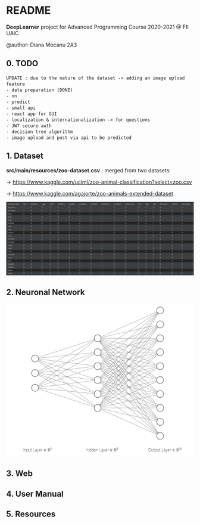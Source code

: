 # README
**DeepLearner** project for Advanced Programming Course 2020-2021 @ FII UAIC


@author: Diana Mocanu 2A3
## 0. TODO
    UPDATE : due to the nature of the dataset -> adding an image upload feature
    - data preparation (DONE)
    - nn
    - predict
    - small api
    - react app for GUI
    - localization & internationalization -> for questions
    - JWT secure auth
    - decision tree algorithm
    - image upload and post via api to be predicted

## 1. Dataset
**src/main/resources/zoo-dataset.csv** :  merged from two datasets:

-> https://www.kaggle.com/uciml/zoo-animal-classification?select=zoo.csv

-> https://www.kaggle.com/agajorte/zoo-animals-extended-dataset

![Dataset entries](media/dataset.png)

## 2. Neuronal Network
![Simplified NN Architecture](media/nn.png)
## 3. Web

## 4. User Manual

## 5. Resources



